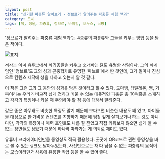 ```yaml
---
layout: post
title: "신기한 파충류 알아보기 - 정브르가 알려주는 파충류 체험 백과"
category: 도서
tags: [책, 생물, 파충류, 정브르, 바이킹, 보누스, 서평]
---
```


'정브르가 알려주는 파충류 체험 백과'는
4종류의 파충류와 그들을 키우는 방법 등을 담은 책이다.

![표지](https://lh3.googleusercontent.com/HbFlbElw0lmo2YBsfWpArlIYro2rFLLxvhqBWrZe6G29Y4pb8r5JBH65MD59_sMDMUTbnE8qOkNqlA=s480)

저자는 이미 유튜브에서 희귀동물을 키우고 소개하는 걸로 유명한 사람이다.
그의 닉네임인 '정브르'도 그의 성과
곤충학자로 유명한 '파브르'에서 딴 것인데,
그가 얼마나 진심으로 컨텐츠 제작에 성을 다하고 있는지 알 것 같다.

이 책은 그런 그의 그 동안의 성과를 담은 것이라고 할 수 있다.
도마뱀, 카멜레온, 뱀, 거북이라는
우리가 비교적 쉽게 접하고 키울 수 있는 대중적인 파충류
총 30여종을 소개하고
각각의 특징이나 키울 때 주의해야 할 점 등에 대해서 알려준다.

같은 종은 아무래도 비슷한 특징도 많기 때문에
보다보면 비슷한 내용도 꽤 있고,
아이들을 대상으로 한 가벼운 컨텐츠를 지향하기 때문에
엄청 깊게 살펴보거나 하는 것도 아니다만,
각각의 특징이나 매력 포인트도 나름 잘 짚었고
직접 키워보지 않으면 쉽게 볼 수 없는 장면들도 담았기 때문에
하나씩 따라가는 게 의외로 재미도 있다.

유튜버 크리에이터인만큼 동영상도 적극 활용했다.
곳곳에 QR코드로 관련 동영상을 바로 볼 수 있는 링크도 달아두었는데,
사진만으로는 채 다 담을 수 없는 파충류의 움직이는 모습이라던가
사육에 유용한 작업 등을 볼 수 있어 좋다.
